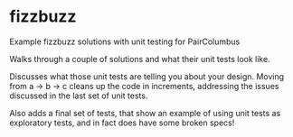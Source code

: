 # fizzbuzz
Example fizzbuzz solutions with unit testing for PairColumbus

Walks through a couple of solutions and what their unit tests look like.

Discusses what those unit tests are telling you about your design.  Moving from a -> b -> c cleans up the code in increments, addressing the issues discussed in the last set of unit tests.

Also adds a final set of tests, that show an example of using unit tests as exploratory tests, and in fact does have some broken specs!
